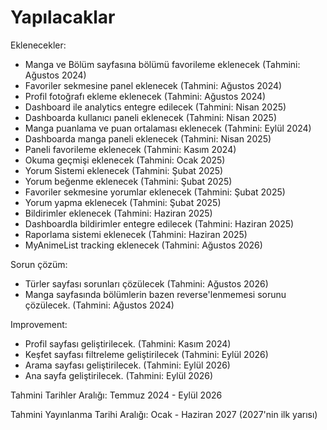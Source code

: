 # Yapılacaklar

Eklenecekler:

- Manga ve Bölüm sayfasına bölümü favorileme eklenecek (Tahmini: Ağustos 2024)
- Favoriler sekmesine panel eklenecek (Tahmini: Ağustos 2024)
- Profil fotoğrafı ekleme eklenecek (Tahmini: Ağustos 2024)
- Dashboard ile analytics entegre edilecek (Tahmini: Nisan 2025)
- Dashboarda kullanıcı paneli eklenecek (Tahmini: Nisan 2025)
- Manga puanlama ve puan ortalaması eklenecek (Tahmini: Eylül 2024)
- Dashboarda manga paneli eklenecek (Tahmini: Nisan 2025)
- Paneli favorileme eklenecek (Tahmini: Kasım 2024)
- Okuma geçmişi eklenecek (Tahmini: Ocak 2025)
- Yorum Sistemi eklenecek (Tahmini: Şubat 2025)
- Yorum beğenme eklenecek (Tahmini: Şubat 2025)
- Favoriler sekmesine yorumlar eklenecek (Tahmini: Şubat 2025)
- Yorum yapma eklenecek (Tahmini: Şubat 2025)
- Bildirimler eklenecek (Tahmini: Haziran 2025)
- Dashboardla bildirimler entegre edilecek (Tahmini: Haziran 2025)
- Raporlama sistemi eklenecek (Tahmini: Haziran 2025)
- MyAnimeList tracking eklenecek (Tahmini: Ağustos 2026)

Sorun çözüm:

- Türler sayfası sorunları çözülecek (Tahmini: Ağustos 2026)
- Manga sayfasında bölümlerin bazen reverse'lenmemesi sorunu çözülecek. (Tahmini: Ağustos 2024)

Improvement:

- Profil sayfası geliştirilecek. (Tahmini: Kasım 2024)
- Keşfet sayfası filtreleme geliştirilecek (Tahmini: Eylül 2026)
- Arama sayfası geliştirilecek. (Tahmini: Eylül 2026)
- Ana sayfa geliştirilecek. (Tahmini: Eylül 2026)

Tahmini Tarihler Aralığı:
Temmuz 2024 - Eylül 2026

Tahmini Yayınlanma Tarihi Aralığı: Ocak - Haziran 2027 (2027'nin ilk yarısı)
